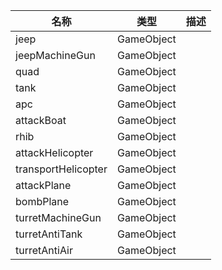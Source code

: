 | 名称 | 类型 | 描述 |
| ----------- | ----------- | ----------- |
| jeep | GameObject |  |
| jeepMachineGun | GameObject |  |
| quad | GameObject |  |
| tank | GameObject |  |
| apc | GameObject |  |
| attackBoat | GameObject |  |
| rhib | GameObject |  |
| attackHelicopter | GameObject |  |
| transportHelicopter | GameObject |  |
| attackPlane | GameObject |  |
| bombPlane | GameObject |  |
| turretMachineGun | GameObject |  |
| turretAntiTank | GameObject |  |
| turretAntiAir | GameObject |  |
